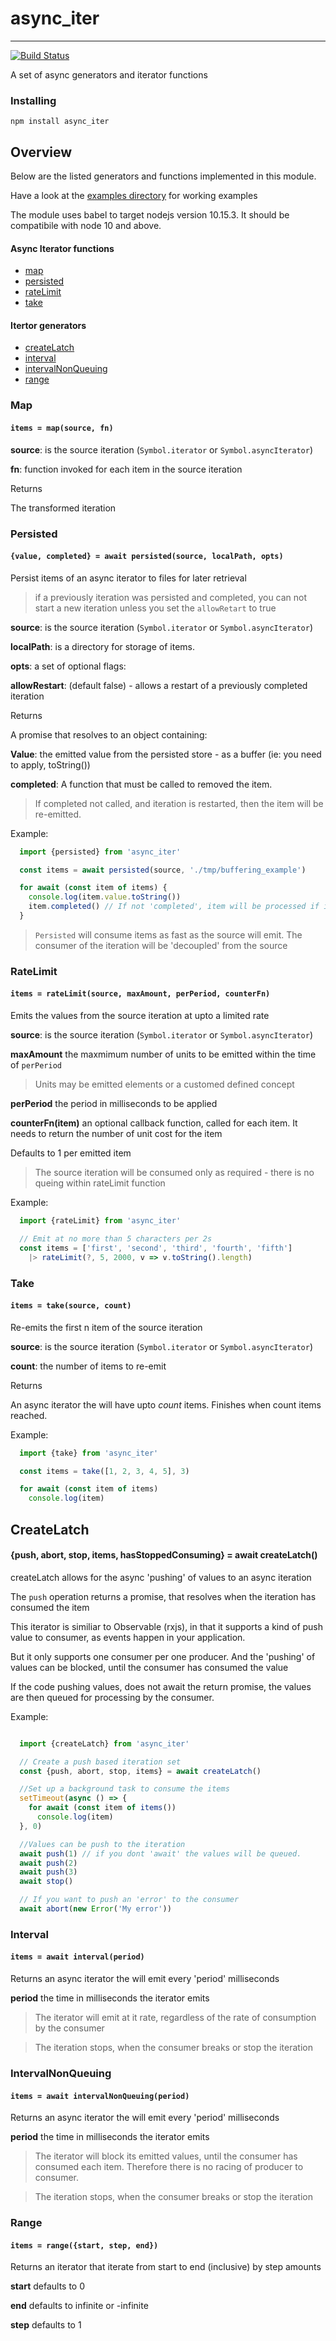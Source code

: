 # async_iter
-----------------

[![Build Status](https://travis-ci.com/vipoo/async_iter.svg?branch=master)](https://travis-ci.com/vipoo/async_iter_persited)

A set of async generators and iterator functions

### Installing

`npm install async_iter`

## Overview

Below are the listed generators and functions implemented in this module.

Have a look at the [examples directory](https://github.com/vipoo/async_iter/tree/master/src/examples) for working examples

The module uses babel to target nodejs version 10.15.3.  It should be compatibile
with node 10 and above.

#### Async Iterator functions

* [map](#map)
* [persisted](#persisted)
* [rateLimit](#ratelimit)
* [take](#take)

#### Itertor generators

* [createLatch](#createlatch)
* [interval](#interval)
* [intervalNonQueuing](#intervalnonqueuing)
* [range](#range)

### Map
#### `items = map(source, fn)`

**source**: is the source iteration (`Symbol.iterator` or `Symbol.asyncIterator`)

**fn**: function invoked for each item in the source iteration

Returns

The transformed iteration

### Persisted
#### `{value, completed} = await persisted(source, localPath, opts)`

Persist items of an async iterator to files for later retrieval

> if a previously iteration was persisted and completed, you can not start a
> new iteration unless you set the `allowRetart` to true

**source**: is the source iteration (`Symbol.iterator` or `Symbol.asyncIterator`)

**localPath**: is a directory for storage of items.

**opts**: a set of optional flags:

**allowRestart**: (default false) - allows a restart of a previously completed iteration

Returns

A promise that resolves to an object containing:

**Value**: the emitted value from the persisted store -
  as a buffer (ie: you need to apply, toString())

**completed**: A function that must be called to removed the item.
> If completed not called, and iteration is restarted, then the item will be re-emitted.

Example:

```javascript
  import {persisted} from 'async_iter'

  const items = await persisted(source, './tmp/buffering_example')

  for await (const item of items) {
    console.log(item.value.toString())
    item.completed() // If not 'completed', item will be processed if items iterator restarted.
  }

```

> `Persisted` will consume items as fast as the source will emit.
The consumer of the iteration will be 'decoupled' from the source

### RateLimit
#### `items = rateLimit(source, maxAmount, perPeriod, counterFn)`

Emits the values from the source iteration at upto a limited rate


**source**: is the source iteration (`Symbol.iterator` or `Symbol.asyncIterator`)

**maxAmount** the maxmimum number of units to be emitted within the time of `perPeriod`
> Units may be emitted elements or a customed defined concept

**perPeriod** the period in milliseconds to be applied

**counterFn(item)** an optional callback function, called for each item.  It needs to
return the number of unit cost for the item

Defaults to 1 per emitted item

> The source iteration will be consumed only as required - there is no queing within rateLimit function

Example:

```javascript
  import {rateLimit} from 'async_iter'

  // Emit at no more than 5 characters per 2s
  const items = ['first', 'second', 'third', 'fourth', 'fifth']
    |> rateLimit(?, 5, 2000, v => v.toString().length)

```


### Take
#### `items = take(source, count)`

Re-emits the first n item of the source iteration

**source**: is the source iteration (`Symbol.iterator` or `Symbol.asyncIterator`)

**count**: the number of items to re-emit

Returns

An async iterator the will have upto *count* items.  Finishes when count items reached.

Example:

```javascript
  import {take} from 'async_iter'

  const items = take([1, 2, 3, 4, 5], 3)

  for await (const item of items)
    console.log(item)

```

## CreateLatch
#### {push, abort, stop, items, hasStoppedConsuming} = await createLatch()

createLatch allows for the async 'pushing' of values to an async iteration

The `push` operation returns a promise, that resolves when the iteration has consumed the item

This iterator is similiar to Observable (rxjs), in that it supports a kind
of push value to consumer, as events happen in your application.

But it only supports one consumer per one producer.
And the 'pushing' of values can be blocked, until the consumer has consumed the value

If the code pushing values, does not await the return promise, the values are then queued
for processing by the consumer.

Example:

```javascript

  import {createLatch} from 'async_iter'

  // Create a push based iteration set
  const {push, abort, stop, items} = await createLatch()

  //Set up a background task to consume the items
  setTimeout(async () => {
    for await (const item of items())
      console.log(item)
  }, 0)

  //Values can be push to the iteration
  await push(1) // if you dont 'await' the values will be queued.
  await push(2)
  await push(3)
  await stop()

  // If you want to push an 'error' to the consumer
  await abort(new Error('My error'))

```

### Interval
#### `items = await interval(period)`

Returns an async iterator the will emit every 'period' milliseconds

**period** the time in milliseconds the iterator emits

> The iterator will emit at it rate, regardless of the rate of consumption by the consumer

> The iteration stops, when the consumer breaks or stop the iteration

### IntervalNonQueuing
#### `items = await intervalNonQueuing(period)`

Returns an async iterator the will emit every 'period' milliseconds

**period** the time in milliseconds the iterator emits

> The iterator will block its emitted values, until the consumer has consumed each item.
> Therefore there is no racing of producer to consumer.

> The iteration stops, when the consumer breaks or stop the iteration



### Range
#### `items = range({start, step, end})`

Returns an iterator that iterate from start to end (inclusive) by step amounts

**start** defaults to 0

**end** defaults to infinite or -infinite

**step** defaults to 1

